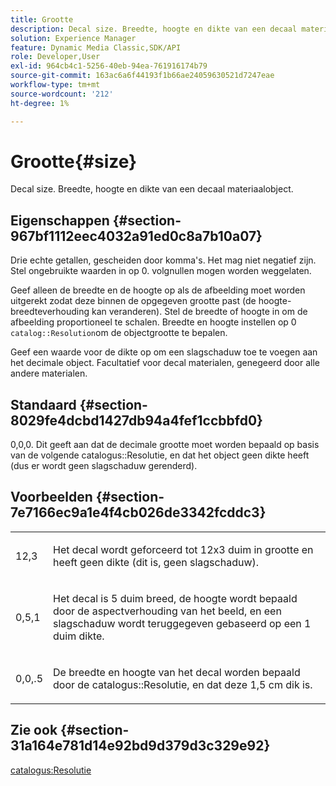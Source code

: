 ```yaml
---
title: Grootte
description: Decal size. Breedte, hoogte en dikte van een decaal materiaalobject.
solution: Experience Manager
feature: Dynamic Media Classic,SDK/API
role: Developer,User
exl-id: 964cb4c1-5256-40eb-94ea-761916174b79
source-git-commit: 163ac6a6f44193f1b66ae24059630521d7247eae
workflow-type: tm+mt
source-wordcount: '212'
ht-degree: 1%

---
```


# Grootte{#size}

Decal size. Breedte, hoogte en dikte van een decaal materiaalobject.

## Eigenschappen {#section-967bf1112eec4032a91ed0c8a7b10a07}

Drie echte getallen, gescheiden door komma&#39;s. Het mag niet negatief zijn. Stel ongebruikte waarden in op 0. volgnullen mogen worden weggelaten.

Geef alleen de breedte en de hoogte op als de afbeelding moet worden uitgerekt zodat deze binnen de opgegeven grootte past (de hoogte-breedteverhouding kan veranderen). Stel de breedte of hoogte in om de afbeelding proportioneel te schalen. Breedte en hoogte instellen op 0 `catalog::Resolution`om de objectgrootte te bepalen.

Geef een waarde voor de dikte op om een slagschaduw toe te voegen aan het decimale object. Facultatief voor decal materialen, genegeerd door alle andere materialen.

## Standaard {#section-8029fe4dcbd1427db94a4fef1ccbbfd0}

0,0,0. Dit geeft aan dat de decimale grootte moet worden bepaald op basis van de volgende catalogus::Resolutie, en dat het object geen dikte heeft (dus er wordt geen slagschaduw gerenderd).

## Voorbeelden {#section-7e7166ec9a1e4f4cb026de3342fcddc3}

<table id="simpletable_E3503BD975F342C58DDB4C2B56BF0CEE"> 
 <tr class="strow"> 
  <td class="stentry"> <p>12,3 </p></td> 
  <td class="stentry"> <p>Het decal wordt geforceerd tot 12x3 duim in grootte en heeft geen dikte (dit is, geen slagschaduw). </p></td> 
 </tr> 
 <tr class="strow"> 
  <td class="stentry"> <p>0,5,1 </p></td> 
  <td class="stentry"> <p>Het decal is 5 duim breed, de hoogte wordt bepaald door de aspectverhouding van het beeld, en een slagschaduw wordt teruggegeven gebaseerd op een 1 duim dikte. </p></td> 
 </tr> 
 <tr class="strow"> 
  <td class="stentry"> <p>0,0,.5 </p></td> 
  <td class="stentry"> <p>De breedte en hoogte van het decal worden bepaald door de catalogus::Resolutie, en dat deze 1,5 cm dik is. </p></td> 
 </tr> 
</table>

## Zie ook {#section-31a164e781d14e92bd9d379d3c329e92}

[catalogus:Resolutie](../../../../../ir-api/material-cat/image-rendering-api-ref/c-ir-material-catalog/c-ir-attributes-reference/r-ir-resolution.md#reference-09fe14e6bfbf4db6b7f4369fffecc806)
